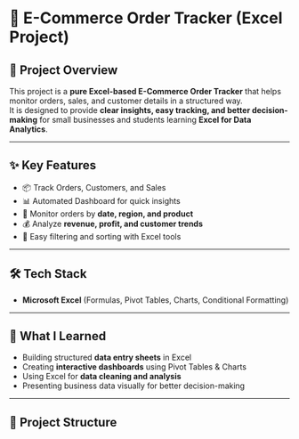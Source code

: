 # 🛒 E-Commerce Order Tracker (Excel Project)

## 📌 Project Overview
This project is a **pure Excel-based E-Commerce Order Tracker** that helps monitor orders, sales, and customer details in a structured way.  
It is designed to provide **clear insights, easy tracking, and better decision-making** for small businesses and students learning **Excel for Data Analytics**.  

---

## ✨ Key Features
- 📦 Track Orders, Customers, and Sales  
- 📊 Automated Dashboard for quick insights  
- 📅 Monitor orders by **date, region, and product**  
- 💰 Analyze **revenue, profit, and customer trends**  
- 🔎 Easy filtering and sorting with Excel tools  

---

## 🛠️ Tech Stack
- **Microsoft Excel** (Formulas, Pivot Tables, Charts, Conditional Formatting)  

---

## 🎯 What I Learned
- Building structured **data entry sheets** in Excel  
- Creating **interactive dashboards** using Pivot Tables & Charts  
- Using Excel for **data cleaning and analysis**  
- Presenting business data visually for better decision-making  

---

## 📂 Project Structure

